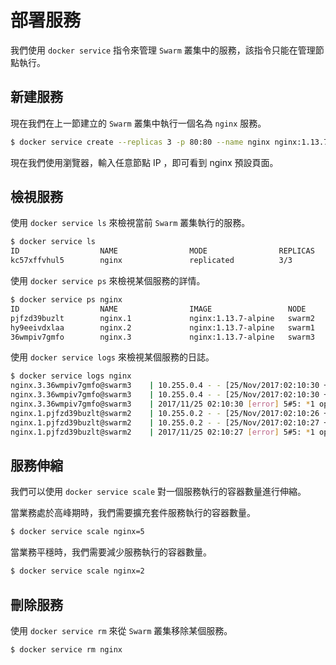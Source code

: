 # 部署服務

我們使用 `docker service` 指令來管理 `Swarm` 叢集中的服務，該指令只能在管理節點執行。

## 新建服務

現在我們在上一節建立的 `Swarm` 叢集中執行一個名為 `nginx` 服務。

```bash
$ docker service create --replicas 3 -p 80:80 --name nginx nginx:1.13.7-alpine
```

現在我們使用瀏覽器，輸入任意節點 IP ，即可看到 nginx 預設頁面。

## 檢視服務

使用 `docker service ls` 來檢視當前 `Swarm` 叢集執行的服務。

```bash
$ docker service ls
ID                  NAME                MODE                REPLICAS            IMAGE                 PORTS
kc57xffvhul5        nginx               replicated          3/3                 nginx:1.13.7-alpine   *:80->80/tcp
```

使用 `docker service ps` 來檢視某個服務的詳情。

```bash
$ docker service ps nginx
ID                  NAME                IMAGE                 NODE                DESIRED STATE       CURRENT STATE                ERROR               PORTS
pjfzd39buzlt        nginx.1             nginx:1.13.7-alpine   swarm2              Running             Running about a minute ago
hy9eeivdxlaa        nginx.2             nginx:1.13.7-alpine   swarm1              Running             Running about a minute ago
36wmpiv7gmfo        nginx.3             nginx:1.13.7-alpine   swarm3              Running             Running about a minute ago
```

使用 `docker service logs` 來檢視某個服務的日誌。

```bash
$ docker service logs nginx
nginx.3.36wmpiv7gmfo@swarm3    | 10.255.0.4 - - [25/Nov/2017:02:10:30 +0000] "GET / HTTP/1.1" 200 612 "-" "Mozilla/5.0 (Macintosh; Intel Mac OS X 10.13; rv:58.0) Gecko/20100101 Firefox/58.0" "-"
nginx.3.36wmpiv7gmfo@swarm3    | 10.255.0.4 - - [25/Nov/2017:02:10:30 +0000] "GET /favicon.ico HTTP/1.1" 404 169 "-" "Mozilla/5.0 (Macintosh; Intel Mac OS X 10.13; rv:58.0) Gecko/20100101 Firefox/58.0" "-"
nginx.3.36wmpiv7gmfo@swarm3    | 2017/11/25 02:10:30 [error] 5#5: *1 open() "/usr/share/nginx/html/favicon.ico" failed (2: No such file or directory), client: 10.255.0.4, server: localhost, request: "GET /favicon.ico HTTP/1.1", host: "192.168.99.102"
nginx.1.pjfzd39buzlt@swarm2    | 10.255.0.2 - - [25/Nov/2017:02:10:26 +0000] "GET / HTTP/1.1" 200 612 "-" "Mozilla/5.0 (Macintosh; Intel Mac OS X 10.13; rv:58.0) Gecko/20100101 Firefox/58.0" "-"
nginx.1.pjfzd39buzlt@swarm2    | 10.255.0.2 - - [25/Nov/2017:02:10:27 +0000] "GET /favicon.ico HTTP/1.1" 404 169 "-" "Mozilla/5.0 (Macintosh; Intel Mac OS X 10.13; rv:58.0) Gecko/20100101 Firefox/58.0" "-"
nginx.1.pjfzd39buzlt@swarm2    | 2017/11/25 02:10:27 [error] 5#5: *1 open() "/usr/share/nginx/html/favicon.ico" failed (2: No such file or directory), client: 10.255.0.2, server: localhost, request: "GET /favicon.ico HTTP/1.1", host: "192.168.99.101"
```

## 服務伸縮

我們可以使用 `docker service scale` 對一個服務執行的容器數量進行伸縮。

當業務處於高峰期時，我們需要擴充套件服務執行的容器數量。

```bash
$ docker service scale nginx=5
```

當業務平穩時，我們需要減少服務執行的容器數量。

```bash
$ docker service scale nginx=2
```

## 刪除服務

使用 `docker service rm` 來從 `Swarm` 叢集移除某個服務。

```bash
$ docker service rm nginx
```
